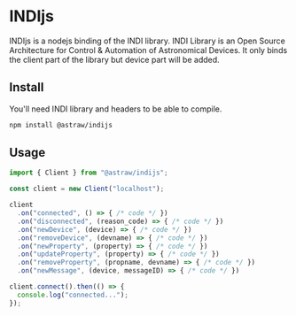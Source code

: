 INDIjs
===

INDIjs is a nodejs binding of the INDI library. INDI Library is an Open Source Architecture for Control & Automation of Astronomical Devices. It only binds the client part of the library but device part will be added.

Install
---

You'll need INDI library and headers to be able to compile.

```bash
npm install @astraw/indijs
```

Usage
---

```js
import { Client } from "@astraw/indijs";

const client = new Client("localhost");

client
  .on("connected", () => { /* code */ })
  .on("disconnected", (reason_code) => { /* code */ })
  .on("newDevice", (device) => { /* code */ })
  .on("removeDevice", (devname) => { /* code */ })
  .on("newProperty", (property) => { /* code */ })
  .on("updateProperty", (property) => { /* code */ })
  .on("removeProperty", (propname, devname) => { /* code */ })
  .on("newMessage", (device, messageID) => { /* code */ })

client.connect().then(() => {
  console.log("connected...");
});
```